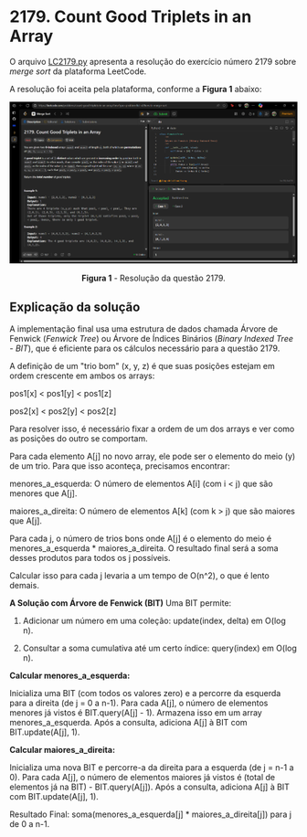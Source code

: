 # 2179. Count Good Triplets in an Array

O arquivo [LC2179.py](./LC2179.py) apresenta a resolução do exercício número 2179 sobre *merge sort* da plataforma LeetCode.

A resolução foi aceita pela plataforma, conforme a **Figura 1** abaixo:

<center>

![Resolução 2179.py](../assets/2179.png)

**Figura 1** - Resolução da questão 2179.

</center>

## Explicação da solução

A implementação final usa uma estrutura de dados chamada Árvore de Fenwick (*Fenwick Tree*) ou Árvore de Índices Binários (*Binary Indexed Tree - BIT*), que é eficiente para os cálculos necessário para a questão 2179.

A definição de um "trio bom" (x, y, z) é que suas posições estejam em ordem crescente em ambos os arrays:

pos1[x] < pos1[y] < pos1[z]

pos2[x] < pos2[y] < pos2[z]

Para resolver isso, é necessário fixar a ordem de um dos arrays e ver como as posições do outro se comportam.

Para cada elemento A[j] no novo array, ele pode ser o elemento do meio (y) de um trio. Para que isso aconteça, precisamos encontrar:

menores_a_esquerda: O número de elementos A[i] (com i < j) que são menores que A[j].

maiores_a_direita: O número de elementos A[k] (com k > j) que são maiores que A[j].

Para cada j, o número de trios bons onde A[j] é o elemento do meio é menores_a_esquerda * maiores_a_direita. O resultado final será a soma desses produtos para todos os j possíveis.

Calcular isso para cada j levaria a um tempo de O(n^2), o que é lento demais.

**A Solução com Árvore de Fenwick (BIT)**
Uma BIT permite:

1. Adicionar um número em uma coleção: update(index, delta) em O(log n).

2. Consultar a soma cumulativa até um certo índice: query(index) em O(log n).

**Calcular menores_a_esquerda:**

Inicializa uma BIT (com todos os valores zero) e a percorre da esquerda para a direita (de j = 0 a n-1). Para cada A[j], o número de elementos menores já vistos é BIT.query(A[j] - 1). Armazena isso em um array menores_a_esquerda. Após a consulta, adiciona A[j] à BIT com BIT.update(A[j], 1).

**Calcular maiores_a_direita:**

Inicializa uma nova BIT e percorre-a da direita para a esquerda (de j = n-1 a 0). Para cada A[j], o número de elementos maiores já vistos é (total de elementos já na BIT) - BIT.query(A[j]). Após a consulta, adiciona A[j] à BIT com BIT.update(A[j], 1).

Resultado Final: soma(menores_a_esquerda[j] * maiores_a_direita[j]) para j de 0 a n-1.